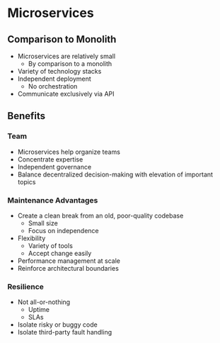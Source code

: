 # Microservices

## Comparison to Monolith

* Microservices are relatively small
  * By comparison to a monolith
* Variety of technology stacks
* Independent deployment
  * No orchestration 
* Communicate exclusively via API

## Benefits

### Team

* Microservices help organize teams
* Concentrate expertise
* Independent governance
* Balance decentralized decision-making with elevation of important topics

### Maintenance Advantages

* Create a clean break from an old, poor-quality codebase
  * Small size
  * Focus on independence
* Flexibility
  * Variety of tools
  * Accept change easily
* Performance management at scale 
* Reinforce architectural boundaries

### Resilience

* Not all-or-nothing
  * Uptime 
  * SLAs
* Isolate risky or buggy code 
* Isolate third-party fault handling

